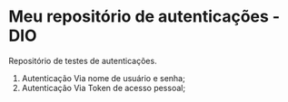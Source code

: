 # Meu repositório de autenticações - DIO
Repositório de testes de autenticações.

1. Autenticação Via nome de usuário e senha;
2. Autenticação Via Token de acesso pessoal;
